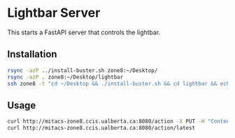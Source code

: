 # Lightbar Server

This starts a FastAPI server that controls the lightbar.

## Installation
```bash
rsync -azP ../install-buster.sh zone8:~/Desktop/
rsync -azP . zone8:~/Desktop/lightbar
ssh zone8 -t "cd ~/Desktop && ./install-buster.sh && cd lightbar && echo 'ZONE=8' > .env && docker compose up -d"
```


## Usage
```bash
curl http://mitacs-zone8.ccis.ualberta.ca:8080/action -X PUT -H "Content-Type: application/json" -d '{"array": [[1.0, 1.0, 1.0, 1.0, 1.0, 1.0], [1.0, 1.0, 1.0, 1.0, 1.0, 1.0]]}'
curl http://mitacs-zone8.ccis.ualberta.ca:8080/action/latest
```
